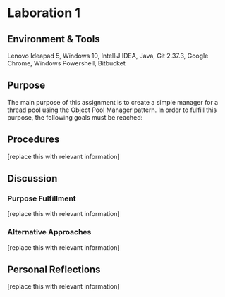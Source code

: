 # Laboration 1

## Environment & Tools
Lenovo Ideapad 5, Windows 10, IntelliJ IDEA, Java, Git 2.37.3, Google Chrome, Windows Powershell, Bitbucket

## Purpose
The main purpose of this assignment is to create a simple manager for a thread pool using the Object Pool Manager
pattern. In order to fulfill this purpose, the following goals must be reached:


## Procedures
[replace this with relevant information]

## Discussion
### Purpose Fulfillment
[replace this with relevant information]

### Alternative Approaches
[replace this with relevant information]

## Personal Reflections
[replace this with relevant information]